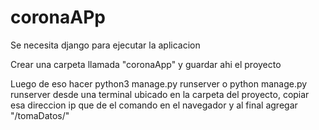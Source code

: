 # coronaAPp

Se necesita django para ejecutar la aplicacion

Crear una carpeta llamada "coronaApp" y guardar ahi el proyecto

Luego de eso hacer python3 manage.py runserver o  python manage.py runserver desde una terminal ubicado en la carpeta del proyecto, copiar esa direccion ip que de el comando en el navegador y al final agregar "/tomaDatos/"

